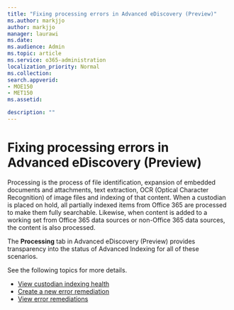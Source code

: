 ```yaml
---
title: "Fixing processing errors in Advanced eDiscovery (Preview)"
ms.author: markjjo
author: markjjo
manager: laurawi
ms.date: 
ms.audience: Admin
ms.topic: article
ms.service: o365-administration
localization_priority: Normal
ms.collection: 
search.appverid: 
- MOE150
- MET150
ms.assetid: 

description: ""
---
```


# Fixing processing errors in Advanced eDiscovery (Preview)

Processing is the process of file identification, expansion of embedded documents and attachments, text extraction, OCR (Optical Character Recognition) of image files and indexing of that content.  When a custodian is placed on hold, all partially indexed items from Office 365 are processed to make them fully searchable.  Likewise, when content is added to a working set from Office 365 data sources or non-Office 365 data sources, the content is also processed.

The **Processing** tab in Advanced eDiscovery (Preview) provides transparency into the status of Advanced Indexing for all of these scenarios.

See the following topics for more details.

- [View custodian indexing health](indexing-custodian-data.md)
- [Create a new error remediation](processing-error-types.md)
- [View error remediations](error-remediation.md)
